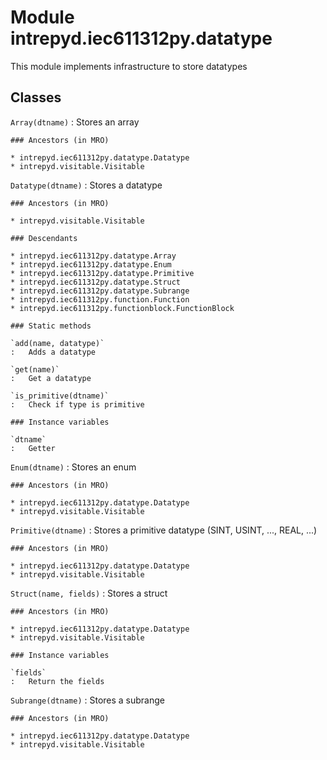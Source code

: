 Module intrepyd.iec611312py.datatype
====================================
This module implements infrastructure to store datatypes

Classes
-------

`Array(dtname)`
:   Stores an array

    ### Ancestors (in MRO)

    * intrepyd.iec611312py.datatype.Datatype
    * intrepyd.visitable.Visitable

`Datatype(dtname)`
:   Stores a datatype

    ### Ancestors (in MRO)

    * intrepyd.visitable.Visitable

    ### Descendants

    * intrepyd.iec611312py.datatype.Array
    * intrepyd.iec611312py.datatype.Enum
    * intrepyd.iec611312py.datatype.Primitive
    * intrepyd.iec611312py.datatype.Struct
    * intrepyd.iec611312py.datatype.Subrange
    * intrepyd.iec611312py.function.Function
    * intrepyd.iec611312py.functionblock.FunctionBlock

    ### Static methods

    `add(name, datatype)`
    :   Adds a datatype

    `get(name)`
    :   Get a datatype

    `is_primitive(dtname)`
    :   Check if type is primitive

    ### Instance variables

    `dtname`
    :   Getter

`Enum(dtname)`
:   Stores an enum

    ### Ancestors (in MRO)

    * intrepyd.iec611312py.datatype.Datatype
    * intrepyd.visitable.Visitable

`Primitive(dtname)`
:   Stores a primitive datatype (SINT, USINT, ..., REAL, ...)

    ### Ancestors (in MRO)

    * intrepyd.iec611312py.datatype.Datatype
    * intrepyd.visitable.Visitable

`Struct(name, fields)`
:   Stores a struct

    ### Ancestors (in MRO)

    * intrepyd.iec611312py.datatype.Datatype
    * intrepyd.visitable.Visitable

    ### Instance variables

    `fields`
    :   Return the fields

`Subrange(dtname)`
:   Stores a subrange

    ### Ancestors (in MRO)

    * intrepyd.iec611312py.datatype.Datatype
    * intrepyd.visitable.Visitable